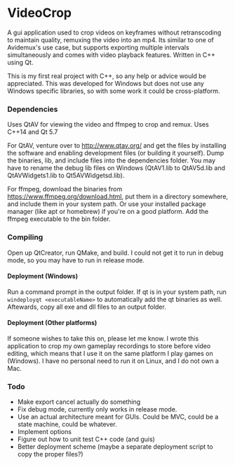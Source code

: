 # VideoCrop

A gui application used to crop videos on keyframes without retranscoding to maintain quality, remuxing the video into an mp4. Its similar to one of Avidemux's use case, but supports exporting multiple intervals simultaneously and comes with video playback features. Written in C++ using Qt.

This is my first real project with C++, so any help or advice would be appreciated. This was developed for Windows but does not use any Windows specific libraries, so with some work it could be cross-platform.

### Dependencies
Uses QtAV for viewing the video and ffmpeg to crop and remux. Uses C++14 and Qt 5.7

For QtAV, venture over to http://www.qtav.org/ and get the files by installing the software and enabling development files (or building it yourself). Dump the binaries, lib, and include files into the dependencies folder. You may have to rename the debug lib files on Windows (QtAV1.lib to QtAV5d.lib and QtAVWidgets1.lib to Qt5AVWidgetsd.lib).

For ffmpeg, download the binaries from https://www.ffmpeg.org/download.html, put them in a directory somewhere, and include them in your system path. Or use your installed package manager (like apt or homebrew) if you're on a good platform. Add the ffmpeg executable to the bin folder.

### Compiling
Open up QtCreator, run QMake, and build. I could not get it to run in debug mode, so you may have to run in release mode.

#### Deployment (Windows)
Run a command prompt in the output folder. If qt is in your system path, run `windeployqt <executableName>` to automatically add the qt binaries as well. Aftewards, copy all exe and dll files to an output folder.

#### Deployment (Other platforms)
If someone wishes to take this on, please let me know. I wrote this application to crop my own gameplay recordings to store before video editing, which means that I use it on the same platform I play games on (Windows). I have no personal need to run it on Linux, and I do not own a Mac.

### Todo
* Make export cancel actually do something
* Fix debug mode, currently only works in release mode.
* Use an actual architecture meant for GUIs. Could be MVC, could be a state machine, could be whatever.
* Implement options
* Figure out how to unit test C++ code (and guis)
* Better deployment scheme (maybe a separate deployment script to copy the proper files?)
